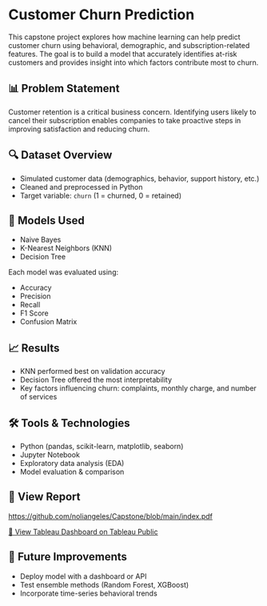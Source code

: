 # Customer Churn Prediction

This capstone project explores how machine learning can help predict customer churn using behavioral, demographic, and subscription-related features. The goal is to build a model that accurately identifies at-risk customers and provides insight into which factors contribute most to churn.

## 📊 Problem Statement
Customer retention is a critical business concern. Identifying users likely to cancel their subscription enables companies to take proactive steps in improving satisfaction and reducing churn.

## 🔍 Dataset Overview
- Simulated customer data (demographics, behavior, support history, etc.)
- Cleaned and preprocessed in Python
- Target variable: `churn` (1 = churned, 0 = retained)

## 🧠 Models Used
- Naive Bayes
- K-Nearest Neighbors (KNN)
- Decision Tree

Each model was evaluated using:
- Accuracy
- Precision
- Recall
- F1 Score
- Confusion Matrix

## 📈 Results
- KNN performed best on validation accuracy
- Decision Tree offered the most interpretability
- Key factors influencing churn: complaints, monthly charge, and number of services

## 🛠 Tools & Technologies
- Python (pandas, scikit-learn, matplotlib, seaborn)
- Jupyter Notebook
- Exploratory data analysis (EDA)
- Model evaluation & comparison

## 🔗 View Report
https://github.com/noliangeles/Capstone/blob/main/index.pdf

[🔗 View Tableau Dashboard on Tableau Public](https://public.tableau.com/app/profile/noli.angeles/viz/Customer_Churn_Analysis_17528723047010/Dashboard1#1)

## 📁 Future Improvements
- Deploy model with a dashboard or API
- Test ensemble methods (Random Forest, XGBoost)
- Incorporate time-series behavioral trends
